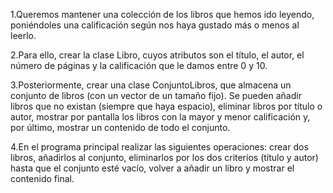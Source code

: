 1.Queremos mantener una colección de los libros que hemos ido leyendo, poniéndoles una calificación según nos haya gustado más o menos al leerlo.

2.Para ello, crear la clase Libro, cuyos atributos son el título, el autor, el número de páginas y la calificación que le damos entre 0 y 10.

3.Posteriormente, crear una clase ConjuntoLibros, que almacena un conjunto de libros (con un vector de un tamaño fijo). Se pueden añadir libros que no existan (siempre que haya espacio), eliminar libros por título o autor, mostrar por pantalla los libros con la mayor y menor calificación y, por último, mostrar un contenido de todo el conjunto.

4.En el programa principal realizar las siguientes operaciones: crear dos libros, añadirlos al conjunto, eliminarlos por los dos criterios (título y autor) hasta que el conjunto esté vacío, volver a añadir un libro y mostrar el contenido final.
